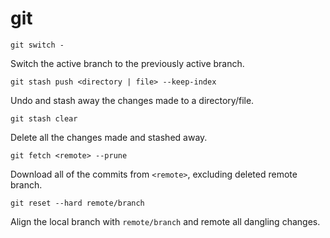 # git

```
git switch -
```

Switch the active branch to the previously active branch.

```
git stash push <directory | file> --keep-index
```

Undo and stash away the changes made to a directory/file.

```
git stash clear
```

Delete all the changes made and stashed away.

```
git fetch <remote> --prune
```

Download all of the commits from `<remote>`, excluding deleted remote branch.

```
git reset --hard remote/branch
```

Align the local branch with `remote/branch` and remote all dangling changes.

